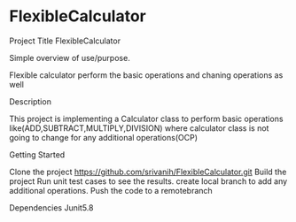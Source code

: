 # FlexibleCalculator

Project Title FlexibleCalculator

Simple overview of use/purpose.

Flexible calculator perform the basic operations and chaning operations as well

Description

This project is implementing a Calculator class to perform basic operations like(ADD,SUBTRACT,MULTIPLY,DIVISION) 
where calculator class is not going to change for any additional operations(OCP)

Getting Started

Clone the project  https://github.com/srivanih/FlexibleCalculator.git
Build the project
Run unit test cases to see the results.
create local branch to add any additional operations.
Push the code to a remotebranch

Dependencies
Junit5.8



